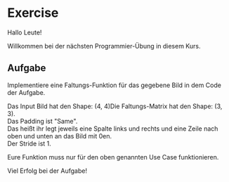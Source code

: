 # Exercise

Hallo Leute!

Willkommen bei der nächsten Programmier-Übung in diesem Kurs.

## Aufgabe

Implementiere eine Faltungs-Funktion für das gegebene Bild in dem Code der Aufgabe.

Das Input Bild hat den Shape: (4, 4)Die Faltungs-Matrix hat den Shape: (3, 3).  
Das Padding ist "Same".  
Das heißt ihr legt jeweils eine Spalte links und rechts und eine Zeile nach oben und unten an das Bild mit 0en.  
Der Stride ist 1.

Eure Funktion muss nur für den oben genannten Use Case funktionieren.

Viel Erfolg bei der Aufgabe!
